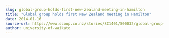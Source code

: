 ```yaml
---
slug: global-group-holds-first-new-zealand-meeting-in-hamilton
title: "Global group holds first New Zealand meeting in Hamilton"
date: 2014-01-16
source-url: https://www.scoop.co.nz/stories/SC1401/S00032/global-group-holds-first-new-zealand-meeting-in-hamilton.htm
author: university-of-waikato
---
```

